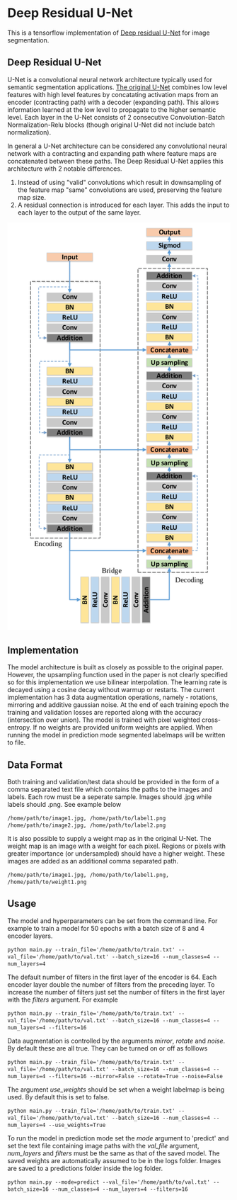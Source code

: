 # Deep Residual U-Net
This is a tensorflow implementation of [Deep residual U-Net](https://arxiv.org/abs/1711.10684) for image segmentation.

## Deep Residual U-Net
U-Net is a convolutional neural network architecture typically used for semantic segmentation applications. [The original
U-Net](https://arxiv.org/abs/1505.04597) combines low level features with high level features by concatating activation 
maps from an encoder (contracting path) with a decoder (expanding path). This allows information learned at the low level 
to propagate to the higher semantic level. Each layer in the U-Net consists of 2 consecutive Convolution-Batch Normalization-Relu 
blocks (though original U-Net did not include batch normalization).


In general a U-Net architecture can be considered any convolutional neural 
network with a contracting and expanding path where feature maps are concatenated between these paths. 
The Deep Residual U-Net applies this architecture with 2 notable differences. 
1. Instead of using "valid" convolutions which result in downsampling of the feature map "same" convolutions are used, preserving the feature map size.  
2. A residual connection is introduced for each layer. This adds the input to each layer to the output of the same layer.

![Deep Residual U-Net architecture](media/architecture.png)

## Implementation
The model architecture is built as closely as possible to the original paper. However, the upsampling function used in the paper is 
not clearly specified so for this implementation we use bilinear interpolation. The learning rate is decayed using a cosine decay without warmup or restarts. 
The current implementation has 3 data augmentation operations, namely - rotations, mirroring and additive gaussian noise.
At the end of each training epoch the training and validation losses are reported along with the accuracy (intersection over union). The model is 
trained with pixel weighted cross-entropy. If no weights are provided uniform weights are applied. When running the model in prediction mode 
segmented labelmaps will be written to file.

## Data Format
Both training and validation/test data should be provided in the form of a comma separated text file which contains the paths to the images and labels. 
Each row must be a seperate sample. Images should .jpg while labels should .png. See example below

```
/home/path/to/image1.jpg, /home/path/to/label1.png
/home/path/to/image2.jpg, /home/path/to/label2.png
```

It is also possible to supply a weight map as in the original U-Net. The weight map is an image with a weight for each pixel.
Regions or pixels with greater importance (or undersampled) should have a higher weight. These images are added as an additional comma
separated path.

```
/home/path/to/image1.jpg, /home/path/to/label1.png, /home/path/to/weight1.png
```

## Usage
The model and hyperparameters can be set from the command line. For example to train a model for 50 epochs 
with a batch size of 8 and 4 encoder layers. 

```
python main.py --train_file='/home/path/to/train.txt' --val_file='/home/path/to/val.txt' --batch_size=16 --num_classes=4 --num_layers=4
```

The default number of filters in the first layer of the encoder is 64. Each encoder layer double the number of filters from the preceding layer. To 
increase the number of filters just set the number of filters in the first layer with the *filters* argument. For example

```
python main.py --train_file='/home/path/to/train.txt' --val_file='/home/path/to/val.txt' --batch_size=16 --num_classes=4 --num_layers=4 --filters=16
```

Data augmentation is controlled by the arguments *mirror*, *rotate* and *noise*. By default these are all true. They can be turned on or off as folllows

```
python main.py --train_file='/home/path/to/train.txt' --val_file='/home/path/to/val.txt' --batch_size=16 --num_classes=4 --num_layers=4 --filters=16 --mirror=False --rotate=True --noise=False
```

The argument *use_weights* should be set when a weight labelmap is being used. By default this is set to false.

```
python main.py --train_file='/home/path/to/train.txt' --val_file='/home/path/to/val.txt' --batch_size=16 --num_classes=4 --num_layers=4 --use_weights=True
```

To run the model in prediction mode set the *mode* argument to 'predict' and set the text file containing image paths with the *val_file* argument, *num_layers* and *filters* must be the same as that of the saved model. The saved weights are automatically assumed to be in the logs folder. Images are saved to a predictions folder inside the log folder.

```
python main.py --mode=predict --val_file='/home/path/to/val.txt' --batch_size=16 --num_classes=4 --num_layers=4 --filters=16
```
